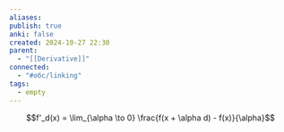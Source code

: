 ```yaml
---
aliases: 
publish: true
anki: false
created: 2024-10-27 22:30
parent:
  - "[[Derivative]]"
connected:
  - "#обс/linking"
tags:
  - empty
---
```


  $$f'_d(x) = \lim_{\alpha \to 0} \frac{f(x + \alpha d) - f(x)}{\alpha}$$